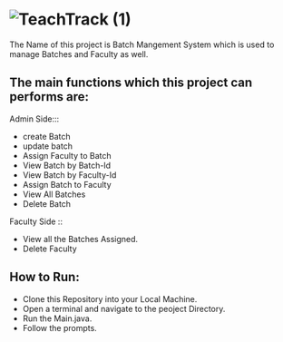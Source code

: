 # ![TeachTrack (1)](https://user-images.githubusercontent.com/77136397/229471055-a6bcab55-2d4e-4c10-88ac-cd2681675d0b.png)
The Name of this project is Batch Mangement System which is used to manage Batches and Faculty as well.

## The main functions which this project can performs are:

Admin Side:::
- create Batch
- update batch
- Assign Faculty to Batch
- View Batch by Batch-Id
- View Batch by Faculty-Id
- Assign Batch to Faculty
- View All Batches
- Delete Batch

Faculty Side ::
- View all the Batches Assigned.
- Delete Faculty


## How to Run:
- Clone this Repository into your Local Machine.
- Open a terminal and navigate to the peoject Directory.
- Run the Main.java.
- Follow the prompts.
